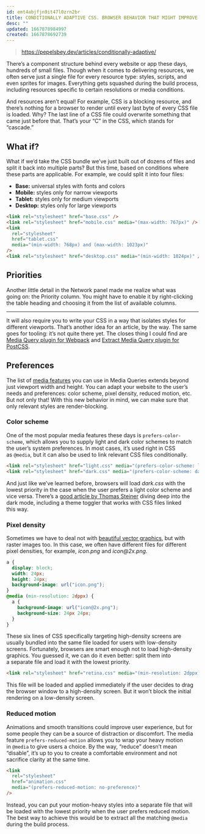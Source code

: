 ```yaml
---
id: emt4abjfjn9it47l0zrn2br
title: CONDITIONALLY ADAPTIVE CSS. BROWSER BEHAVIOR THAT MIGHT IMPROVE YOUR PERFORMANCE
desc: ""
updated: 1667878984997
created: 1667878692739
---
```


> https://pepelsbey.dev/articles/conditionally-adaptive/

There’s a component structure behind every website or app these days, hundreds of small files. Though when it comes to delivering resources, we often serve just a single file for every resource type: styles, scripts, and even sprites for images. Everything gets squashed during the build process, including resources specific to certain resolutions or media conditions.

And resources aren’t equal! For example, CSS is a blocking resource, and there’s nothing for a browser to render until every last byte of every CSS file is loaded. Why? The last line of a CSS file could overwrite something that came just before that. That’s your “C” in the CSS, which stands for “cascade.”

## What if?

What if we’d take the CSS bundle we’ve just built out of dozens of files and split it back into multiple parts? But this time, based on conditions where these parts are applicable. For example, we could split it into four files:

- **Base:** universal styles with fonts and colors
- **Mobile:** styles only for narrow viewports
- **Tablet:** styles only for medium viewports
- **Desktop:** styles only for large viewports

```html
<link rel="stylesheet" href="base.css" />
<link rel="stylesheet" href="mobile.css" media="(max-width: 767px)" />
<link
  rel="stylesheet"
  href="tablet.css"
  media="(min-width: 768px) and (max-width: 1023px)"
/>
<link rel="stylesheet" href="desktop.css" media="(min-width: 1024px)" />
```

## Priorities

Another little detail in the Network panel made me realize what was going on: the Priority column. You might have to enable it by right-clicking the table heading and choosing it from the list of available columns.

---

It will also require you to write your CSS in a way that isolates styles for different viewports. That’s another idea for an article, by the way. The same goes for tooling: it’s not quite there yet. The closes thing I could find are [Media Query plugin for Webpack](https://github.com/SassNinja/media-query-plugin) and [Extract Media Query plugin for PostCSS](https://github.com/SassNinja/postcss-combine-media-query).

## Preferences

The list of [media features](https://developer.mozilla.org/en-US/docs/Web/CSS/@media#media_features) you can use in Media Queries extends beyond just viewport width and height. You can adapt your website to the user’s needs and preferences: color scheme, pixel density, reduced motion, etc. But not only that! With this new behavior in mind, we can make sure that only relevant styles are render-blocking.

### Color scheme

One of the most popular media features these days is `prefers-color-scheme`, which allows you to supply light and dark color schemes to match the user’s system preferences. In most cases, it’s used right in CSS as `@media`, but it can also be used to link relevant CSS files conditionally.

```html
<link rel="stylesheet" href="light.css" media="(prefers-color-scheme: light)" />
<link rel="stylesheet" href="dark.css" media="(prefers-color-scheme: dark)" />
```

And just like we’ve learned before, browsers will load _dark.css_ with the lowest priority in the case when the user prefers a light color scheme and vice versa. There’s a [good article by Thomas Steiner](https://web.dev/prefers-color-scheme/) diving deep into the dark mode, including a theme toggler that works with CSS files linked this way.

### Pixel density

Sometimes we have to deal not with [beautiful vector graphics](https://pepelsbey.dev/articles/svg-sprites/), but with raster images too. In this case, we often have different files for different pixel densities, for example, _icon.png_ and _icon@2x.png_.

```css
a {
  display: block;
  width: 24px;
  height: 24px;
  background-image: url("icon.png");
}
@media (min-resolution: 2dppx) {
  a {
    background-image: url("icon@2x.png");
    background-size: 24px 24px;
  }
}
```

These six lines of CSS specifically targeting high-density screens are usually bundled into the same file loaded for users with low-density screens. Fortunately, browsers are smart enough not to load high-density graphics. You guessed it, we can do it even better: split them into a separate file and load it with the lowest priority.

```html
<link rel="stylesheet" href="retina.css" media="(min-resolution: 2dppx)" />
```

This file will be loaded and applied immediately if the user decides to drag the browser window to a high-density screen. But it won’t block the initial rendering on a low-density screen.

### Reduced motion

Animations and smooth transitions could improve user experience, but for some people they can be a source of distraction or discomfort. The media feature `prefers-reduced-motion` allows you to wrap your heavy motion in `@media` to give users a choice. By the way, “reduce” doesn’t mean “disable”, it’s up to you to create a comfortable environment and not sacrifice clarity at the same time.

```html
<link
  rel="stylesheet"
  href="animation.css"
  media="(prefers-reduced-motion: no-preference)"
/>
```

Instead, you can put your motion-heavy styles into a separate file that will be loaded with the lowest priority when the user prefers reduced motion. The best way to achieve this would be to extract all the matching `@media` during the build process.

